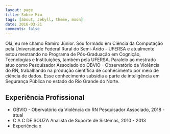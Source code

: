 ```yaml
---
layout: page
title: Sobre Mim
tags: [about, Jekyll, theme, moon]
date: 2016-03-21
comments: false
---
```

    
<p>
    Olá, eu me chamo Ramiro Júnior. Sou formado em Ciência da Computação pela Universidade Federal Rural do Semi-Árido - UFERSA e atualmente estou mestrando no Programa de Pós-Graduação em Cognição, Tecnologias e Instituições, também pela UFERSA. Paralelo ao mestrado atuo como Pesquisador Associado do OBVIO - Observatório da Violência do RN, trabalhando na produção científica de conhecimento por meio de ciência de dados. Esse conhecimento subsidia a parte de inteligência em Segurança Pública no estado do Rio Grande do Norte. 
</p>

## Experiência Profissional
* OBVIO - Obervatório da Violência do RN 
  Pesquisador Associado, 2018 - atual
* C A C DE SOUZA 
  Analista de Suporte de Sistemas, 2010 - 2013
* Experiência x


<!--
## Preview
%
%{% capture images %}
%    https://cloud.githubusercontent.com/assets/754514/14509720/61c61058-01d6-11e6-93ab-0918515ecd56.png
%    https://cloud.githubusercontent.com/assets/754514/14509716/61ac6c8e-01d6-11e6-879f-8308883de790.png
%{% endcapture %}
%{% include gallery images=images caption="Screenshots of Moon Theme" cols=2 %}

%See a [live version of Moon](http://taylantatli.github.io/Moon) hosted on GitHub.

%## Getting Started

%To learn how to install and use this theme check out the [Setup Guide](http://taylantatli.me/Moon/moon-theme/) for more information.
      
%[Install Moon](https://github.com/TaylanTatli/Moon){: .btn}
-->
